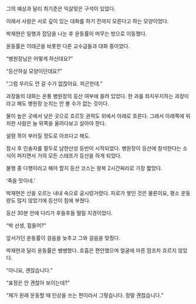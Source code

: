 그의 예상과 달리 최기준은 익살맞은 구석이 있었다.

이래서 사람은 서로 깊이 있는 대화를 하기 전까지 모른다고 하는 모양이었다.

박재현은 일행과 잡담을 나눈 후 윤동률이 머무는 방으로 이동했다.

윤동률은 이태곤을 비롯한 다른 교수급들과 대화 중이었다.

“병원장님은 어떻게 하신대요?”

“등산하실 모양이던데요?”

“그럼 우리도 안 갈 수가 없잖아요. 피곤한데.”

과장들의 대화는 온통 병원장의 등산 여부에 쏠려 있었다. 한 과를 좌지우지하는 과장이라고 해도 병원장 눈치는 안 볼 수가 없는 것이다.

물이 높은 곳에서 낮은 곳으로 흐르듯 권력도 위에서 아래로 흐른다. 그래서 아래쪽에 위치한 사람은 늘 위쪽을 올려다보고 살아야 한다.

설령 목이 부러질 정도로 아프다고 해도.

잠시 후 인솔자를 필두로 남한산성 등반이 시작되었다. 병원장이 등산에 참석한다는 소식이 퍼지면서 거의 모든 스태프가 등산을 하게 되었다.

불행 중 다행이라고 해야 할지 등산 코스는 왕복 2시간짜리로 가장 짧았다.

‘죽을 맛이네.’

박재현은 산을 오르는 내내 속으로 궁시렁거렸다. 피로가 쌓인 것은 물론이요, 평소 운동량도 많지 않았기에 등산이 힘에 부쳤다.

등산 30분 만에 다리가 후들후들 떨릴 지경이었다.

“박 선생, 힘들어?”

앞서가던 윤동률이 걸음을 늦추고 그와 걸음을 맞췄다.

박재현과 달리 윤동률은 쌩쌩했다. 호흡은 편안했으며 얼굴에 마른 땀조차 흐르지 않았다.

“아니요, 괜찮습니다.”

“표정은 안 괜찮아 보이는데?”

“제가 원래 운동할 때 인상을 쓰는 편이라서 그렇습니다. 정말 괜찮습니다.”
